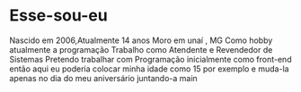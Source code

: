 # Esse-sou-eu
Nascido em 2006,Atualmente 14 anos
Moro em unaí , MG
Como hobby atualmente a programação
Trabalho como Atendente e Revendedor de Sistemas
Pretendo trabalhar com Programação inicialmente como front-end
então aqui eu poderia colocar minha idade como 15 por exemplo e muda-la apenas no dia do meu aniversário juntando-a main
